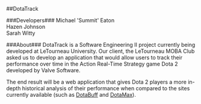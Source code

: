 ##DotaTrack  
  
    
###Developers###
Michael 'Summit' Eaton  
Hazen Johnson  
Sarah Witty  

###About###
DotaTrack is a Software Engineering II project currently being developed at LeTourneau University. Our client, the LeTourneau MOBA Club asked us to develop an application that would allow users to track their performance over time in the Action Real-Time Strategy game Dota 2 developed by Valve Software.

The end result will be a web application that gives Dota 2 players a more in-depth historical analysis of their performance when compared to the sites currently available
(such as [DotaBuff](http://www.dotabuff.com) and [DotaMax](http://www.dotamax.com)).